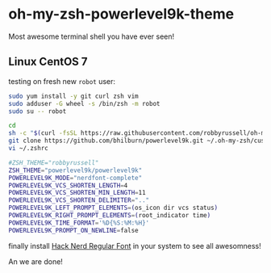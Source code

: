 # oh-my-zsh-powerlevel9k-theme
Most awesome terminal shell you have ever seen!

## Linux CentOS 7
testing on fresh new `robot` user:

```bash
sudo yum install -y git curl zsh vim
sudo adduser -G wheel -s /bin/zsh -m robot
sudo su -- robot

cd
sh -c "$(curl -fsSL https://raw.githubusercontent.com/robbyrussell/oh-my-zsh/master/tools/install.sh)"
git clone https://github.com/bhilburn/powerlevel9k.git ~/.oh-my-zsh/custom/themes/powerlevel9k
vi ~/.zshrc

#ZSH_THEME="robbyrussell"
ZSH_THEME="powerlevel9k/powerlevel9k"
POWERLEVEL9K_MODE="nerdfont-complete"
POWERLEVEL9K_VCS_SHORTEN_LENGTH=4
POWERLEVEL9K_VCS_SHORTEN_MIN_LENGTH=11
POWERLEVEL9K_VCS_SHORTEN_DELIMITER=".."
POWERLEVEL9K_LEFT_PROMPT_ELEMENTS=(os_icon dir vcs status)
POWERLEVEL9K_RIGHT_PROMPT_ELEMENTS=(root_indicator time)
POWERLEVEL9K_TIME_FORMAT='%D{%S:%M:%H}'
POWERLEVEL9K_PROMPT_ON_NEWLINE=false
```

finally install [Hack Nerd Regular Font](https://github.com/ryanoasis/nerd-fonts/raw/master/patched-fonts/Hack/Regular/complete/Hack%20Regular%20Nerd%20Font%20Complete.ttf) in your system to see all awesomness!

An we are done!
